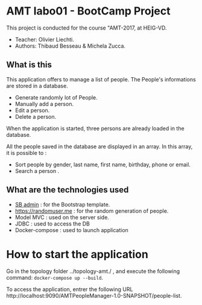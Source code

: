 # AMT labo01 - BootCamp Project

This project is conducted for the course "AMT-2017, at HEIG-VD.

* Teacher: Olivier Liechti.
* Authors: Thibaud Besseau & Michela Zucca.

## What is this
This application offers to manage a list of people. The People's informations are stored in a database.

* Generate randomly lot of People.
* Manually add a person.
* Edit a person.
* Delete a person.

When the application is started, three persons are already loaded in the database.

All the people saved in the database are displayed in an array. In this array, it is possible to :
* Sort people by gender, last name, first name, birthday, phone or email. 
* Search a person .

## What are the technologies used
  * <a href="https://startbootstrap.com/template-overviews/sb-admin/">SB admin</a> : for the Bootstrap template.
  * <a href="https://randomuser.me/api/?inc=gender,name,dob,email,phone&results=">https://randomuser.me</a> : for the random
 generation of people.
  * Model MVC : used on the server side.
  * JDBC : used to access the DB
  * Docker-compose : used to launch application
  
# How to start the application
Go in the topology folder ../topology-amt./ , and execute the following command: ```docker-compose up --build```.

To access the application, entrer the following URL http://localhost:9090/AMTPeopleManager-1.0-SNAPSHOT/people-list.
